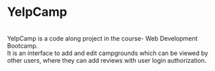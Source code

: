 # YelpCamp
<br>
YelpCamp is a code along project in the course- Web Development Bootcamp.
<br>
It is an interface to add and edit campgrounds which can be viewed by other users, where they can add reviews with user login authorization. 
